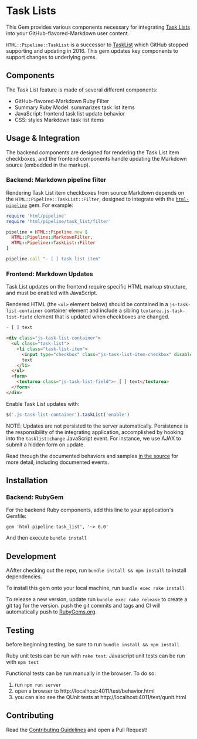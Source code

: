 # Task Lists

This Gem provides various components necessary for integrating
[Task Lists](https://github.com/blog/1375-task-lists-in-gfm-issues-pulls-comments)
into your GitHub-flavored-Markdown user content.

`HTML::Pipeline::TaskList` is a successor to [TaskList](https://github.com/github/task_list) which GitHub stopped supporting and updating in 2016.  This gem updates key components to support changes to underlying gems.

## Components

The Task List feature is made of several different components:

* GitHub-flavored-Markdown Ruby Filter
* Summary Ruby Model: summarizes task list items
* JavaScript: frontend task list update behavior
* CSS: styles Markdown task list items

## Usage & Integration

The backend components are designed for rendering the Task List item checkboxes, and the frontend components handle updating the Markdown source (embedded in the markup).

### Backend: Markdown pipeline filter

Rendering Task List item checkboxes from source Markdown depends on the `HTML::Pipeline::TaskList::Filter`, designed to integrate with the [`html-pipeline`](https://github.com/jch/html-pipeline) gem. For example:

``` ruby
require 'html/pipeline'
require 'html/pipeline/task_list/filter'

pipeline = HTML::Pipeline.new [
  HTML::Pipeline::MarkdownFilter,
  HTML::Pipeline::TaskList::Filter
]

pipeline.call "- [ ] task list item"
```

### Frontend: Markdown Updates

Task List updates on the frontend require specific HTML markup structure, and must be enabled with JavaScript.

Rendered HTML (the `<ul>` element below) should be contained in a `js-task-list-container` container element and include a sibling `textarea.js-task-list-field` element that is updated when checkboxes are changed.

``` markdown
- [ ] text
```

``` html
<div class="js-task-list-container">
  <ul class="task-list">
    <li class="task-list-item">
      <input type="checkbox" class="js-task-list-item-checkbox" disabled />
      text
    </li>
  </ul>
  <form>
    <textarea class="js-task-list-field">- [ ] text</textarea>
  </form>
</div>
```

Enable Task List updates with:

``` javascript
$('.js-task-list-container').taskList('enable')
```

NOTE: Updates are not persisted to the server automatically. Persistence is the responsibility of the integrating application, accomplished by hooking into the `tasklist:change` JavaScript event. For instance, we use AJAX to submit a hidden form on update.

Read through the documented behaviors and samples [in the source][frontend_behaviors] for more detail, including documented events.

[frontend_behaviors]: https://github.com/github/task_list/blob/master/app/assets/javascripts/task_list.coffee

## Installation

### Backend: RubyGem

For the backend Ruby components, add this line to your application's Gemfile:

    gem 'html-pipeline-task_list', '~> 0.0'

And then execute `bundle install`

## Development
AAfter checking out the repo, run `bundle install && npm install` to install dependencies.

To install this gem onto your local machine, run `bundle exec rake install`

To release a new version, update run `bundle exec rake release` to create a git tag for the version.  push the git commits and tags and CI will automatically push to [RubyGems.org](https://rubygems.org).

## Testing
before beginning testing, be sure to run `bundle install && npm install`

Ruby unit tests can be run with `rake test`.
Javascript unit tests can be run with `npm test`

Functional tests can be run manually in the browser.  To do so:
1. run `npm run server`
2. open a browser to http://localhost:4011/test/behavior.html
3. you can also see the QUnit tests at http://localhost:4011/test/qunit.html

## Contributing

Read the [Contributing Guidelines](CONTRIBUTING.md) and open a Pull Request!
